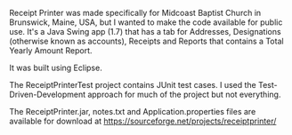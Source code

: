 Receipt Printer was made specifically for Midcoast Baptist Church in Brunswick, Maine, USA, but I wanted to make the code available for public use.  It's a Java Swing app (1.7) that has a tab for Addresses, Designations (otherwise known as accounts), Receipts and Reports that contains a Total Yearly Amount Report.

It was built using Eclipse.

The ReceiptPrinterTest project contains JUnit test cases.  I used the Test-Driven-Development approach for much of the project but not everything.

The ReceiptPrinter.jar, notes.txt and Application.properties files are available for download at https://sourceforge.net/projects/receiptprinter/